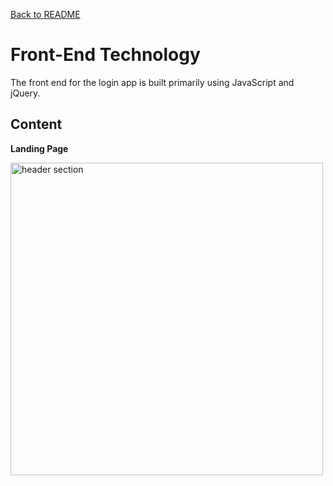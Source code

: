 [Back to README](../README.md)

# **Front-End Technology**
The front end for the login app is built primarily using JavaScript and jQuery.



## **Content**

**Landing Page**

<img 
  alt="header section"
  width="500px"
  src="https://user-images.githubusercontent.com/33335681/67633659-b6983f00-f86f-11e9-96ea-b4c1a6deebb7.jpg">

